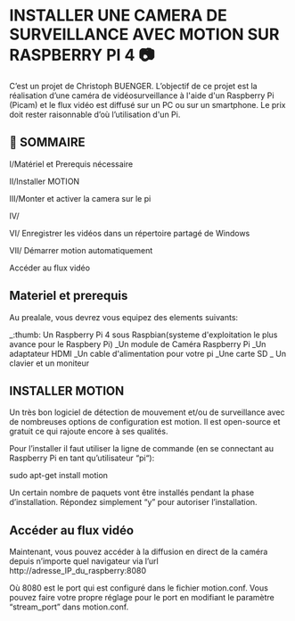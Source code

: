 # INSTALLER UNE CAMERA DE SURVEILLANCE AVEC MOTION SUR RASPBERRY PI 4 :camera:

C’est un projet de Christoph BUENGER. L’objectif de ce projet est la réalisation d’une caméra de vidéosurveillance à l'aide d'un Raspberry Pi (Picam) et le flux vidéo est diffusé sur un PC ou sur un smartphone.
Le prix doit rester raisonnable d’où l’utilisation d'un Pi.
 

## :pushpin: SOMMAIRE

I/Matériel et Prerequis nécessaire

II/Installer MOTION

III/Monter et activer la camera sur le pi 

IV/

VI/ Enregistrer les vidéos dans un répertoire partagé de Windows

VII/ Démarrer motion automatiquement

 Accéder au flux vidéo 


## Materiel et prerequis

Au prealale, vous devrez vous equipez des elements suivants:

_:thumb: Un Raspberry Pi 4 sous Raspbian(systeme d'exploitation le plus avance pour le Raspbery Pi)
_Un module de Caméra Raspberry Pi
_Un adaptateur HDMI
_Un cable d'alimentation pour votre pi
_Une carte SD
_ Un clavier et un moniteur

## INSTALLER MOTION

Un très bon logiciel de détection de mouvement et/ou de surveillance avec de nombreuses options de configuration est motion. Il est open-source et gratuit ce qui rajoute encore à ses qualités.

Pour l’installer il faut utiliser la ligne de commande (en se connectant au Raspberry Pi en tant qu’utilisateur “pi“):

sudo apt-get install motion

Un certain nombre de paquets vont être installés pendant la phase d’installation. Répondez simplement “y” pour autoriser l’installation.

## Accéder au flux vidéo 

Maintenant, vous pouvez accéder à la diffusion en direct de la caméra depuis n’importe quel navigateur via l’url http://adresse_IP_du_raspberry:8080

Où 8080 est le port qui est configuré dans le fichier motion.conf. Vous pouvez faire votre propre réglage pour le port en modifiant le paramètre “stream_port” dans motion.conf.



